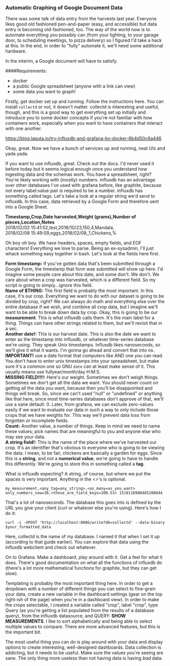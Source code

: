 ### Automatic Graphing of Google Document Data

There was some talk of data entry from the harvests last year. Everyone likes good old fashioned pen-and-paper (easy, and accessible) but data entry is becoming old-fashioned, too. The way of the world now is to automate everything you possibly can (from your lighting, to your garage door, to scheduling meetings, to pizza delivery) so I figured I'd take a hack at this. In the end, in order to "fully" automate it, we'll need some additional hardware. 


In the interim, a Google document will have to satisfy.

####Requirements:
* docker
* a public Google spreadsheet (anyone with a link can view)
* some data you want to graph!

Firstly, get docker set up and running. Follow the instructions here. You can install `collectd` or not, it doesn't matter. collectd is interesting and useful, though, and this is a good way to get everything set up initially and introduce you to some docker concepts if you're not familiar with how containers work, especially when you want to have containers that interact with one another.

https://blog.laputa.io/try-influxdb-and-grafana-by-docker-6b4d50c6a446

Okay, great. Now we have a bunch of services up and running, neat UIs and yada yada. 

If you want to use influxdb, great. Check out the docs. I'd never used it before today but it seems logical enough once you understand how ingesting data and the schemas work. You have a spreadsheet, right? You're likely working with (mostly) numbers. influxdb has an advantage over other databases I've used with grafana before, like graphite, because not every label:value pair is required to be a number. influxdb has something called tags. Let's take a look at a regular string we'd send to influxdb. In this case, data retrieved by a Google Form and therefore sent into a Google Sheet.

**Timestamp,Crop,Date harvested,Weight (grams),Number of pieces,Location,Notes**  
2018/02/02 15:41:52,test,2018/10/23,150,4,Mandala,  
2018/02/08 15:49:09,eggs,2018/02/08,,1,Chickens,%

Oh boy oh boy. We have headers, spaces, empty fields, and EOF characters! Everything we love to parse. Being an ex-sysadmin, I'll just whack something easy together in bash. Let's look at the fields here first.

**Form timestamp:** If you've gotten data that's been submitted through a Google Form, the timestamp that form was submitted will show up here. I'd imagine some people care about this date, and some don't. We don't. We care about when a crop was harvested, which is a different field. So my script is going to simply...ignore this field.  
**Name of $THING:** The first field is probably the most important. In this case, it's our crop. Everything we want to do with our dataset is going to be divided by crop, right? We can always do math and everything else over the entire database if we wish, and combine all crop data, but I imagine we'll want to be able to break down data by crop. Okay, this is going to be our **measurement**. This is what influxdb calls them. It's the main label for a thing. Things can have other strings related to them, but we'll revisit that in a sec.  
**Another date!:** This is our harvest date. This is also the date we want to enter as the timestamp into influxdb, or whatever time-series database we're using. They speak Unix timestamps. Influxdb likes nanoseconds, so we'll give it what it wants. I'm gonna go ahead and convert that into ns.  
**IMPORTANT!** use a date format that computers like AND one you can read. You don't have to enter unix timestamps into your spreadsheet, but make sure it's a common one so GNU `date` can at least make sense of it. This usually means use fullyear/month/day H:M:S.   
**MISSING FIELD!!!!:** Here's our weight. Sometimes we don't weigh things. Sometimes we don't get all the data we want. You should never count on getting all the data you want, because then you'll be disappointed and things will break. So, since we can't used "null" or "undefined" or anything like that here, since most time-series databases don't approve of that, we'll use a sane default: 0. Later, from grafana, we can exclude zero-values easily if we want to evaluate our data in such a way to only include those crops that we have weights for. This way we'll prevent data loss from forgotten or incomplete fields.   
**Count:** Another value, a number of things. Keep in mind we need to name these values; pick names that are meaningful to you and anyone else who may see your data.   
**A string field!:** This is the name of the place where we've harvested our crop. It's an identifier that's obvious to everyone who is going to be viewing the data. I mean, to be fair, chickens are basically a garden for eggs. Since this is a **string**, and not a **numerical value**, we're going to have to handle this differently. We're going to store this in something called a **tag**.  

What is influxdb expecting? A string, of course, but where we put the spaces is very important. Anything in the <>'s is optional.

`my_measurement,<any_tag=any_string>,<as_many=as_you_want> only_numbers_now=30,<these_are_field_keys=100.51> 1518116988465208044`

That's a lot of nanoseconds.
The database this goes into is defined by the URL you give your client (curl or whatever else you're using). Here's how I do it:

`curl -i -XPOST 'http://localhost:8086/write?db=collectd' --data-binary $your_formatted_data`

Here, collectd is the name of my database. I named it that when I set it up (according to that guide earlier). You can explore that data using the influxdb webclient and check out whatever.

On to Grafana. Make a dashboard, play around with it. Get a feel for what it does. There's good documentation on what all the functions of influxdb do (there's a lot more mathematical functions for graphite, but they can get slow). 

Templating is probably the most important thing here. In order to get a dropdown with a number of different things you can select to fine-grain your data, create a new variable in the dashboard settings (gear on the top right-ish of the page) when you're in a dashboard view). In order to make the crops selectable, I created a variable called "crop", label "crop", type Query (as you're getting a list populated from the results of a database query), from the influxdb datasource, and QUERY: **SHOW MEASUREMENTS**. I like to sort alphabetically and being able to select multiple values to compare. There are more advanced features, but this is the important bit.

The most useful thing you can do is play around with your data and display options to create interesting, well-designed dashboards. Data collection is addicting, but it needs to be useful. Make sure the values you're seeing are sane. The only thing more useless than not having data is having _bad_ data. 
